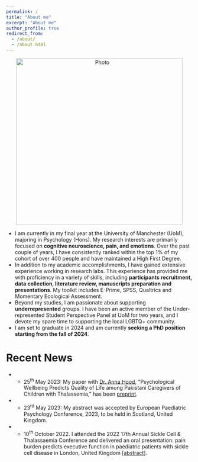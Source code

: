 ```yaml
---
permalink: /
title: "About me"
excerpt: "About me"
author_profile: true
redirect_from: 
  - /about/
  - /about.html
---
```


<p align="center">
  <img src="https://gitxuy.github.io//files/XuY.jpg?raw=true" alt="Photo" style="width: 450px;"/>
</p>

* I am currently in my final year at the University of Manchester (UoM), majoring in Psychology (Hons). My research interests are primarily focused on **cognitive neuroscience, pain, and emotions**. Over the past couple of years, I have consistently ranked within the top 1% of my cohort of over 400 people and have maintained a High First Degree.
* In addition to my academic accomplishments, I have gained extensive experience working in research labs. This experience has provided me with proficiency in a variety of skills, including **participants recruitment, data collection, literature review, manuscripts preparation and presentations**. My toolkit includes E-Prime, SPSS, Qualtrics and Momentary Ecological Assessment.
* Beyond my studies, I am passionate about supporting **underrepresented** groups. I have been an active member of the Under-represented Student Perspective Panel at UoM for two years, and I devote my spare time to supporting the local LGBTQ+ community.
* I am set to graduate in 2024 and am currently **seeking a PhD position starting from the fall of 2024**.

# Recent News
* -	25<sup>th</sup> May 2023: My paper with [Dr. Anna Hood](https://research.manchester.ac.uk/en/persons/anna.hood), "Psychological Wellbeing Predicts Quality of Life among Pakistani Caregivers of Children with Thalassemia," has been [preprint](https://europepmc.org/article/ppr/ppr666556). 

* -	23<sup>rd</sup> May 2023:  My abstract was accepted by European Paediatric Psychology Conference, 2023, to be held in Scotland, United Kingdom.

* -	10<sup>th</sup> October 2022. I attended the 2022 17th Annual Sickle Cell & Thalassaemia Conference and delivered an oral presentation: pain burden predicts executive function in paediatric patients with sickle cell disease in London, United Kingdom [[abstract]](https://www.ncbi.nlm.nih.gov/pmc/articles/PMC10112594/).
